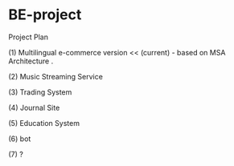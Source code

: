 # BE-project

Project Plan 

(1) Multilingual e-commerce version       << (current)
    - based on MSA Architecture .

(2) Music Streaming Service 


(3) Trading System


(4) Journal Site 


(5) Education System 


(6) bot 


(7) ? 

